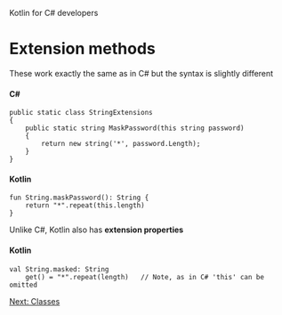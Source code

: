 Kotlin for C# developers
# Extension methods

These work exactly the same as in C# but the syntax is slightly different

#### C#
```
public static class StringExtensions
{
    public static string MaskPassword(this string password)
    {
        return new string('*', password.Length);
    }
}
```

#### Kotlin
```
fun String.maskPassword(): String {
    return "*".repeat(this.length)
}
```

Unlike C#, Kotlin also has **extension properties**

#### Kotlin
```
val String.masked: String
    get() = "*".repeat(length)   // Note, as in C# 'this' can be omitted
```

[Next: Classes](03.%20Classes.md)
